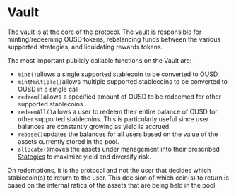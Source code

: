 # Vault

The vault is at the core of the protocol. The vault is responsible for minting/redeeming OUSD tokens, rebalancing funds between the various supported strategies, and liquidating rewards tokens.

The most important publicly callable functions on the Vault are:

* `mint()`allows a single supported stablecoin to be converted to OUSD
* `mintMultiple()`allows multiple supported stablecoins to be converted to OUSD in a single call
* `redeem()`allows a specified amount of OUSD to be redeemed for other supported stablecoins.
* `redeemAll()`allows a user to redeem their entire balance of OUSD for other supported stablecoins. This is particularly useful since user balances are constantly growing as yield is accrued.
* `rebase()`updates the balances for all users based on the value of the assets currently stored in the pool.
* `allocate()`moves the assets under management into their prescribed [Stategies](strategies.md) to maximize yield and diversify risk.

On redemptions, it is the protocol and not the user that decides which stablecoin\(s\) to return to the user. This decision of which coin\(s\) to return is based on the internal ratios of the assets that are being held in the pool.



